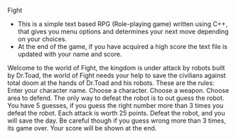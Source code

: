 Fight

- This is a simple text based RPG (Role-playing game) written using C++, that gives you menu options and determines your next move depending on your choices.
- At the end of the game, if you have acquired a high score the text file is updated with your name and score.

Welcome to the world of Fight, the kingdom is under attack by robots built by Dr.Toad, the world of Fight needs your help to save the civilians against total doom at the hands of Dr.Toad and his robots.
These are the rules:
Enter your character name.
Choose a character.
Choose a weapon.
Choose area to defend.
The only way to defeat the robot is to out guess the robot.
You have 5 guesses, if you guess the right number more than 3 times you defeat the robot.
Each attack is worth 25 points.
Defeat the robot, and you will save the day.
Be careful though if you guess wrong more than 3 times, its game over.
Your score will be shown at the end.
